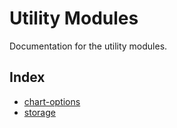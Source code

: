 # Utility Modules

Documentation for the utility modules.

## Index

- [chart-options](./chart-options.md)
- [storage](./storage.md)
